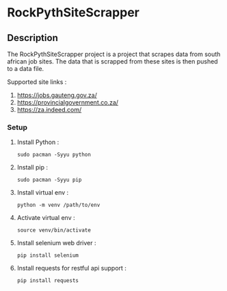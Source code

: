 # RockPythSiteScrapper

## Description
The RockPythSiteScrapper project is a project that scrapes data from south african job sites.
The data that is scrapped from these sites is then pushed to a data file.

Supported site links : 
1. https://jobs.gauteng.gov.za/
2. https://provincialgovernment.co.za/
3. https://za.indeed.com/

### Setup
1. Install Python :
     ```
     sudo pacman -Syyu python
     ```
2. Install pip :
   ```
   sudo pacman -Syyu pip
   ```
3. Install virtual env :
   ```
   python -m venv /path/to/env
   ```
4. Activate virtual env :
   ```
   source venv/bin/activate
   ```
5. Install selenium web driver :
   ```
   pip install selenium
   ```
6. Install requests for restful api support :
   ```
   pip install requests
   ```
